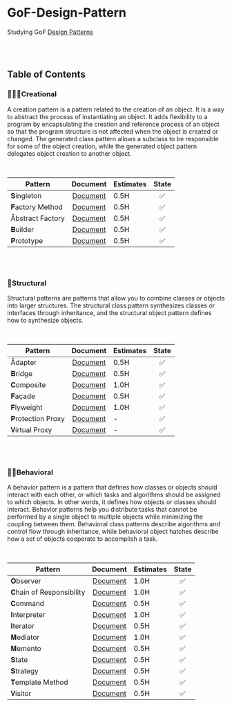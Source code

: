 # GoF-Design-Pattern
Studying GoF [Design Patterns](http://principles-wiki.net/collections:gof_patterns)

<br/><br/>


## Table of Contents

### 👨🏻‍🎨Creational
A creation pattern is a pattern related to the creation of an object. It is a way to abstract the process of instantiating an object. It adds flexibility to a program by encapsulating the creation and reference process of an object so that the program structure is not affected when the object is created or changed. The generated class pattern allows a subclass to be responsible for some of the object creation, while the generated object pattern delegates object creation to another object.

<br/>

|Pattern|Document|Estimates|State|
|---|:---:|---|:---:|
|𝐒ingleton|[Document](https://github.com/oguuk/GoF-Design-Pattern/blob/document/Creational/singleton.md)|0.5H|✅|
|𝐅actory Method|[Document](https://github.com/oguuk/GoF-Design-Pattern/blob/document/Creational/Factory%20Method.md)|0.5H|✅|
|Åbstract Factory|[Document](https://github.com/oguuk/GoF-Design-Pattern/blob/document/Creational/Abstract%20Factory.md)|0.5H|✅|
|𝐁uilder|[Document](https://github.com/oguuk/GoF-Design-Pattern/blob/document/Creational/Builder.md)|0.5H|✅|
|𝐏rototype|[Document](https://github.com/oguuk/GoF-Design-Pattern/blob/document/Creational/Prototype.md)|0.5H|✅|

<br/><br/>

### 🧬Structural
Structural patterns are patterns that allow you to combine classes or objects into larger structures. The structural class pattern synthesizes classes or interfaces through inheritance, and the structural object pattern defines how to synthesize objects.

<br/>

|Pattern|Document|Estimates|State|
|---|:---:|---|:---:|
|Ådapter|[Document](https://github.com/oguuk/GoF-Design-Pattern/blob/document/Structural/Adapter.md)|0.5H|✅|
|𝐁ridge|[Document](https://github.com/oguuk/GoF-Design-Pattern/blob/document/Structural/Bridge.md)|0.5H|✅|
|𝐂omposite|[Document](https://github.com/oguuk/GoF-Design-Pattern/blob/document/Structural/Composite.md)|1.0H|✅|
|𝐅açade|[Document](https://github.com/oguuk/GoF-Design-Pattern/blob/document/Structural/Façade.md)|0.5H|✅|
|𝐅lyweight|[Document](https://github.com/oguuk/GoF-Design-Pattern/blob/document/Structural/Flyweight.md)|1.0H|✅|
|𝐏rotection Proxy|[Document](https://github.com/oguuk/GoF-Design-Pattern/blob/document/Structural/Protection%20Proxy.md)|-|✅|
|𝐕irtual Proxy|[Document](https://github.com/oguuk/GoF-Design-Pattern/blob/document/Structural/Virtual%20Proxy.md)|-|✅|
  
<br/><br/>

### 🤸🏻Behavioral
A behavior pattern is a pattern that defines how classes or objects should interact with each other, or which tasks and algorithms should be assigned to which objects. In other words, it defines how objects or classes should interact. Behavior patterns help you distribute tasks that cannot be performed by a single object to multiple objects while minimizing the coupling between them. Behavioral class patterns describe algorithms and control flow through inheritance, while behavioral object hatches describe how a set of objects cooperate to accomplish a task.

<br/>

|Pattern|Document|Estimates|State|
|---|:---:|---|:---:|
|𝐎bserver|[Document](https://github.com/oguuk/GoF-Design-Pattern/blob/document/Behavioral/Observer.md)|1.0H|✅|
|𝐂hain of Responsibility|[Document](https://github.com/oguuk/GoF-Design-Pattern/blob/document/Behavioral/Chain%20of%20Responsibility.md)|1.0H|✅|
|𝐂ommand|[Document](https://github.com/oguuk/GoF-Design-Pattern/blob/document/Behavioral/Command.md)|0.5H|✅|
|𝐈nterpreter|[Document](https://github.com/oguuk/GoF-Design-Pattern/blob/document/Behavioral/Interpreter.md)|1.0H|✅|
|𝐈terator|[Document](https://github.com/oguuk/GoF-Design-Pattern/blob/document/Behavioral/Iterator.md)|0.5H|✅|
|𝐌ediator|[Document](https://github.com/oguuk/GoF-Design-Pattern/blob/document/Behavioral/Mediator.md)|1.0H|✅|
|𝐌emento|[Document](https://github.com/oguuk/GoF-Design-Pattern/blob/document/Behavioral/Memento.md)|0.5H|✅|
|𝐒tate|[Document](https://github.com/oguuk/GoF-Design-Pattern/blob/document/Behavioral/State.md)|0.5H|✅|
|𝐒trategy|[Document](https://github.com/oguuk/GoF-Design-Pattern/blob/document/Behavioral/Strategy.md)|0.5H|✅|
|𝐓emplate Method|[Document](https://github.com/oguuk/GoF-Design-Pattern/blob/document/Behavioral/Template%20Method.md)|0.5H|✅|
|𝐕isitor|[Document](https://github.com/oguuk/GoF-Design-Pattern/blob/document/Behavioral/Visitor.md)|0.5H|✅|

